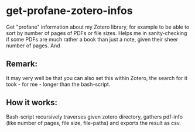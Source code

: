 # get-profane-zotero-infos
Get "profane" information about my Zotero library, for example to be able to sort by number of pages of PDFs or file sizes.
Helps me in sanity-checking if some PDFs are much rather a book than just a note, given their sheer number of pages. And 

## Remark:
It may very well be that you can also set this within Zotero, the search for it took - for me - longer than the bash-script. 

## How it works:
Bash-script recursively traverses given zotero directory, gathers pdf-info (like number of pages, file size, file-paths) and exports the result as csv.



